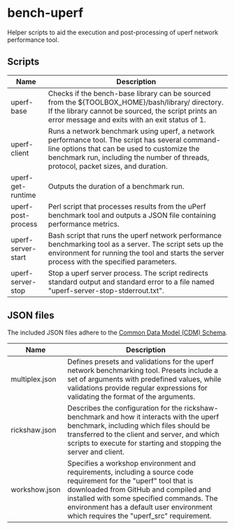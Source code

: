 # bench-uperf
Helper scripts to aid the execution and post-processing of uperf network performance tool.

## Scripts

Name | Description
-----|------------
uperf-base | Checks if the bench-base library can be sourced from the ${TOOLBOX_HOME}/bash/library/ directory. If the library cannot be sourced, the script prints an error message and exits with an exit status of 1.
uperf-client | Runs a network benchmark using uperf, a network performance tool. The script has several command-line options that can be used to customize the benchmark run, including the number of threads, protocol, packet sizes, and duration.
uperf-get-runtime | Outputs the duration of a benchmark run.
uperf-post-process | Perl script that processes results from the uPerf benchmark tool and outputs a JSON file containing performance metrics.
uperf-server-start | Bash script that runs the uperf network performance benchmarking tool as a server. The script sets up the environment for running the tool and starts the server process with the specified parameters.
uperf-server-stop | Stop a uperf server process. The script redirects standard output and standard error to a file named "uperf-server-stop-stderrout.txt".

## JSON files

The included JSON files adhere to the [Common Data Model (CDM) Schema](https://github.com/microsoft/CDM).

Name | Description
-----|------------
multiplex.json | Defines presets and validations for the uperf network benchmarking tool. Presets include a set of arguments with predefined values, while validations provide regular expressions for validating the format of the arguments.
rickshaw.json | Describes the configuration for the rickshaw-benchmark and how it interacts with the uperf benchmark, including which files should be transferred to the client and server, and which scripts to execute for starting and stopping the server and client.
workshow.json | Specifies a workshop environment and requirements, including a source code requirement for the "uperf" tool that is downloaded from GitHub and compiled and installed with some specified commands. The environment has a default user environment which requires the "uperf_src" requirement.

